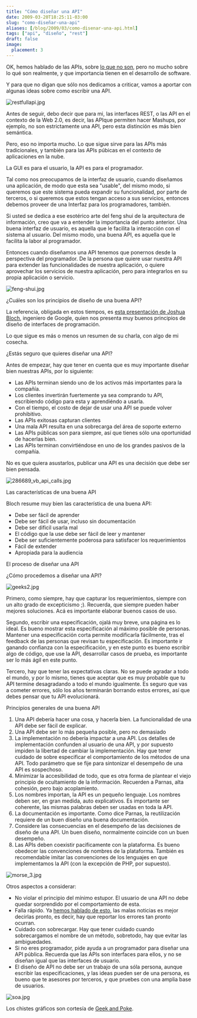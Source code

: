 ```yaml
---
title: "Cómo diseñar una API"
date: 2009-03-20T18:25:11-03:00
slug: "como-diseñar-una-api"
aliases: [/blog/2009/03/como-disenar-una-api.html]
tags: ["api", "diseño", "rest"]
draft: false
image:
  placement: 3
---
```

OK, hemos hablado de las APIs, sobre [lo que no son](/2009/03/de-que-estamos-hablando.html), pero no
mucho sobre lo qué son realmente, y que importancia tienen en el
desarrollo de software.

Y para que no digan que sólo nos dedicamos a criticar, vamos a aportar
con algunas ideas sobre como escribir una API.

![restfullapi.jpg](restfullapi.jpg)

Antes de seguir, debo decir que para mi, las interfaces REST, o las API
en el contexto de la Web 2.0, es decir, las APIque permiten hacer
Mashups, por ejemplo, no son estrictamente una API, pero esta distinción
es más bien semántica.

Pero, eso no importa mucho. Lo que sigue sirve para las APIs más
tradicionales, y también para las APIs púbicas en el contexto de
aplicaciones en la nube.

La GUI es para el usuario, la API es para el programador.

Tal como nos preocupamos de la interfaz de usuario, cuando diseñamos una
aplicación, de modo que esta sea "usable", del mismo modo, si queremos
que este sistema pueda expandir su funcionalidad, por parte de terceros,
o si queremos que estos tengan acceso a sus servicios, entonces debemos
proveer de una Interfaz para los programadores, también.

Si usted se dedica a ese esotérico arte del feng shui de la arquitectura
de información, creo que va a entender la importancia del punto
anterior. Una buena interfaz de usuario, es aquella que le facilita la
interacción con el sistema al usuario. Del mismo modo, una buena API, es
aquella que le facilita la labor al programador.

Entonces cuando diseñamos una API tenemos que ponernos desde la
perspectiva del programador. De la persona que quiere usar nuestra API
para extender las funcionalidades de nuestra aplicación, o quiere
aprovechar los servicios de nuestra aplicación, pero para integrarlos en
su propia aplicación o servicio.

![feng-shui.jpg](feng-shui.jpg)

¿Cuáles son los principios de diseño de una buena API?

La referencia, obligada en estos tiempos, es [esta presentación de
Joshua Bloch](http://lcsd05.cs.tamu.edu/slides/keynote.pdf), ingeniero de Google, quien nos presenta muy buenos principios de diseño de
interfaces de programación.

Lo que sigue es más o menos un resumen de su charla, con algo de mi
cosecha.

¿Estás seguro que quieres diseñar una API?

Antes de empezar, hay que tener en cuenta que es muy importante diseñar
bien nuestras APIs, por lo siguiente:

-   Las APIs terminan siendo uno de los activos más importantes para la
    compañía.
-   Los clientes invertirán fuertemente ya sea comprando tu API,
    escribiendo código para esta y aprendiéndo a usarla.
-   Con el tiempo, el costo de dejar de usar una API se puede volver
    prohibitivo.
-   Las APIs exitosas capturan clientes
-   Una mala API resulta en una sobrecarga del área de soporte externo
-   Las APIs públicas son para siempre, así que tienes sólo una
    oportunidad de hacerlas bien.
-   Las APIs terminan convirtiéndose en uno de los grandes pasivos de la
    compañía.

No es que quiera asustarlos, publicar una API es una decisión que debe
ser bien pensada.

![286689\_vb\_api\_calls.jpg](286689_vb_api_calls.jpg)

Las características de una buena API

Bloch resume muy bien las característica de una buena API:

-   Debe ser fácil de aprender
-   Debe ser fácil de usar, incluso sin documentación
-   Debe ser dificil usarla mal
-   El código que la use debe ser fácil de leer y mantener
-   Debe ser suficientemente poderosa para satisfacer los requerimientos
-   Fácil de extender
-   Apropiada para la audiencia

El proceso de diseñar una API

¿Cómo procedemos a diseñar una API?

![geeks2.jpg](geeks2.jpg)

Primero, como siempre, hay que capturar los requerimientos, siempre con
un alto grado de excepticismo ;). Recuerda, que siempre pueden haber
mejores soluciones. Acá es importante elaborar buenos casos de uso.

Segundo, escribir una especificación, ojalá muy breve, una página es lo
ideal. Es bueno mostrar esta especificación al máximo posible de
personas. Mantener una especificación corta permite modificarla
fácilmente, tras el feedback de las personas que revisan tu
especificación. Es importante ir ganando confianza con la
especificación, y en este punto es bueno escribir algo de código, que
use la API, desarrollar casos de prueba, es importante ser lo más ágil
en este punto.

Tercero, hay que tener las expectativas claras. No se puede agradar a
todo el mundo, y por lo mismo, tienes que aceptar que es muy probable
que tu API termine desagradando a todo el mundo igualmente. Es seguro
que vas a cometer errores, sólo los años terminarán borrando estos
errores, así que debes pensar que tu API evolucionará.

Principios generales de una buena API

1.  Una API debería hacer una cosa, y hacerla bien. La funcionalidad de
    una API debe ser fácil de explicar.
2.  Una API debe ser lo más pequeña posible, pero no demasiado
3.  La implementación no debería impactar a una API. Los detalles de
    implementación confunden al usuario de una API, y por supuesto
    impiden la libertad de cambiar la implementación. Hay que tener
    cuidado de sobre especificar el comportamiento de los métodos de una
    API. Todo parámetro que se fije para sintonizar el desempeño de una
    API es sospechoso.
4.  Minimizar la accesibilidad de todo, que es otra forma de plantear el
    viejo principio de ocultamiento de la información. Recuerden a
    Parnas, alta cohesión, pero bajo acoplamiento.
5.  Los nombres importan, la API es un pequeño lenguaje. Los nombres
    deben ser, en gran medida, auto explicativos. Es importante ser
    coherente, las mismas palabras deben ser usadas en toda la API.
6.  La documentación es importante. Como dice Parnas, la reutilización
    requiere de un buen diseño una buena documentación.
7.  Considere las consecuencias en el desempeño de las decisiones de
    diseño de una API. Un buen diseño, normalmente coincide con un buen
    desempeño.
8.  Las APIs deben coexistir pacificamente con la plataforma. Es bueno
    obedecer las convenciones de nombres de la plataforma. También es
    recomendable imitar las convenciones de los lenguajes en que
    implementamos la API (con la excepción de PHP, por supuesto).

![morse\_3.jpg](morse_3.jpg)

Otros aspectos a considerar:

-   No violar el principio del mínimo estupor. El usuario de una API no
    debe quedar sorprendido por el comportamiento de esta.
-   Falla rápido. Ya [hemos hablado de esto](/2008/07/deten-el-reloj-aplasta-el-bicho.html),
    las malas noticias es mejor decirlas pronto, es decir, hay que
    reportar los errores tan pronto ocurran.
-   Cuidado con sobrecargar. Hay que tener cuidado cuando sobrecargamos
    el nombre de un método, sobretodo, hay que evitar las ambiguedades.
-   Si no eres programador, pide ayuda a un programador para diseñar una
    API pública. Recuerda que las APIs son interfaces para ellos, y no
    se diseñan igual que las interfaces de usuario.
-   El diseño de API no debe ser un trabajo de una sóla persona, aunque
    escribir las especificaciones, y las ideas pueden ser de una
    persona, es bueno que te asesores por terceros, y que pruebes con
    una amplia base de usuarios.

![soa.jpg](soa.jpg)

Los chistes gráficos son cortesía de [Geek and Poke](http://geekandpoke.typepad.com/).
